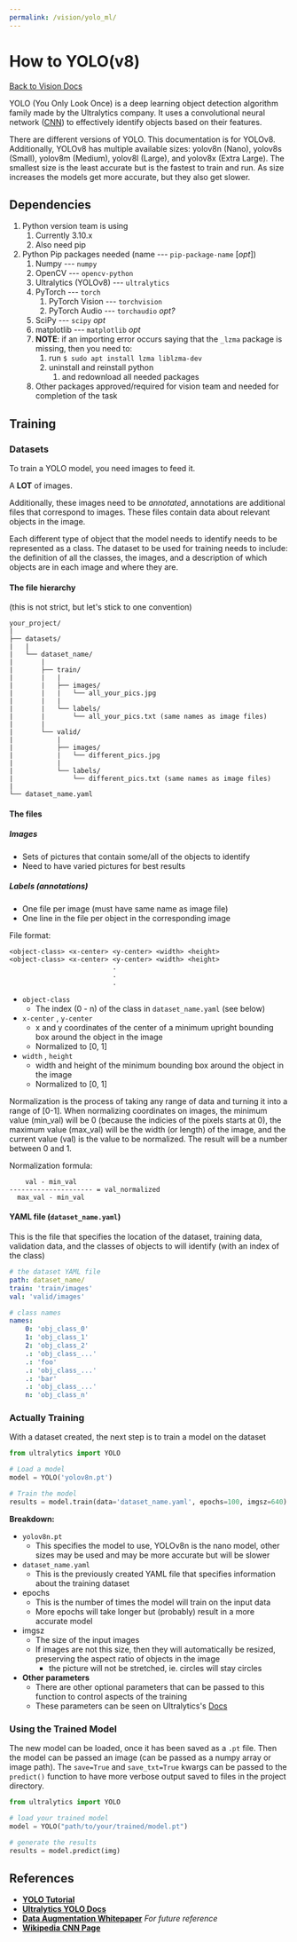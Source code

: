 ```yaml
---
permalink: /vision/yolo_ml/
---
```


# How to YOLO(v8)

[Back to Vision Docs](/docs/vision/)

YOLO (You Only Look Once) is a deep learning object detection algorithm family made by the Ultralytics company. It uses a convolutional neural network ([CNN](https://en.wikipedia.org/wiki/Convolutional_neural_network)) to effectively identify objects based on their features.

There are different versions of YOLO. This documentation is for YOLOv8. Additionally, YOLOv8 has multiple available sizes: yolov8n (Nano), yolov8s (Small), yolov8m (Medium), yolov8l (Large), and yolov8x (Extra Large). The smallest size is the least accurate but is the fastest to train and run. As size increases the models get more accurate, but they also get slower.

## Dependencies

1. Python version team is using
   1. Currently 3.10.x
   2. Also need pip
2. Python Pip packages needed (name --- `pip-package-name` [*opt*])
   1. Numpy --- `numpy`
   2. OpenCV --- `opencv-python`
   3. Ultralytics (YOLOv8) --- `ultralytics`
   4. PyTorch --- `torch`
      1. PyTorch Vision --- `torchvision`
      2. PyTorch Audio --- `torchaudio` *opt?*
   5. SciPy --- `scipy` *opt*
   6. matplotlib --- `matplotlib` *opt*
   7. **NOTE**: if an importing error occurs saying that the `_lzma` package is missing, then you need to:
      1. run `$ sudo apt install lzma liblzma-dev`
      2. uninstall and reinstall python
         1. and redownload all needed packages
   8. Other packages approved/required for vision team and needed for completion of the task

## Training

### Datasets

To train a YOLO model, you need images to feed it.

A **LOT** of images.

Additionally, these images need to be *annotated*, annotations are additional files that correspond to images. These files contain data about relevant objects in the image.

Each different type of object that the model needs to identify needs to be represented as a class. The dataset to be used for training needs to include: the definition of all the classes, the images, and a description of which objects are in each image and where they are.

#### The file hierarchy

(this is not strict, but let's stick to one convention)

	your_project/
	|	
	├── datasets/
	|	|
	|	└── dataset_name/
	|		|
	|		├── train/
	|		|	|
	|		|	├── images/
	|		|	|	└── all_your_pics.jpg
	|		|	|
	|		|	└── labels/
	|		|		└── all_your_pics.txt (same names as image files)
	|		|
	|		└── valid/
	|			|
	|			├── images/
	|			|	└── different_pics.jpg
	|			|
	|			└── labels/
	|				└── different_pics.txt (same names as image files)
	|
	└── dataset_name.yaml

#### The files

##### Images

- Sets of pictures that contain some/all of the objects to identify
- Need to have varied pictures for best results

##### Labels (annotations)

- One file per image (must have same name as image file)
- One line in the file per object in the corresponding image

File format:
```
<object-class> <x-center> <y-center> <width> <height>
<object-class> <x-center> <y-center> <width> <height>
						  .
						  .
						  .
```

 - `object-class`
   - The index (0 - n) of the class in `dataset_name.yaml` (see below)
 - `x-center` , `y-center`
   - x and y coordinates of the center of a minimum upright bounding box around the object in the image
   - Normalized to [0, 1]
 - `width` , `height`
   - width and height of the minimum bounding box around the object in the image
   - Normalized to [0, 1]

Normalization is the process of taking any range of data and turning it into a range of [0-1]. When normalizing coordinates on images, the minimum value (min_val) will be 0 (because the indicies of the pixels starts at 0), the maximum value (max_val) will be the width (or length) of the image, and the current value (val) is the value to be normalized. The result will be a number between 0 and 1.

Normalization formula:

	    val - min_val
	--------------------- = val_normalized
	  max_val - min_val  

#### YAML file (`dataset_name.yaml`)

This is the file that specifies the location of the dataset, training data, validation data, and the classes of objects to will identify (with an index of the class)

```yaml
# the dataset YAML file
path: dataset_name/
train: 'train/images'
val: 'valid/images'

# class names
names:
	0: 'obj_class_0'
	1: 'obj_class_1'
	2: 'obj_class_2'
	.: 'obj_class_...'
	.: 'foo'
	.: 'obj_class_...'
	.: 'bar'
	.: 'obj_class_...'
	n: 'obj_class_n'
```

### Actually Training

With a dataset created, the next step is to train a model on the dataset

```python
from ultralytics import YOLO

# Load a model
model = YOLO('yolov8n.pt')

# Train the model
results = model.train(data='dataset_name.yaml', epochs=100, imgsz=640)
```

**Breakdown:**
 - `yolov8n.pt`
   - This specifies the model to use, YOLOv8n is the nano model, other sizes may be used and may be more accurate but will be slower
 - `dataset_name.yaml`
   - This is the previously created YAML file that specifies information about the training dataset
 - epochs
   - This is the number of times the model will train on the input data
   - More epochs will take longer but (probably) result in a more accurate model
 - imgsz
   - The size of the input images
   - If images are not this size, then they will automatically be resized, preserving the aspect ratio of objects in the image
     - the picture will not be stretched, ie. circles will stay circles
 - **Other parameters**
   - There are other optional parameters that can be passed to this function to control aspects of the training
   - These parameters can be seen on Ultralytics's [Docs](https://docs.ultralytics.com/models/train/#arguments)

### Using the Trained Model

The new model can be loaded, once it has been saved as a `.pt` file. Then the model can be passed an image (can be passed as a numpy array or image path). The `save=True` and `save_txt=True` kwargs can be passed to the `predict()` function to have more verbose output saved to files in the project directory.

```python
from ultralytics import YOLO

# load your trained model
model = YOLO("path/to/your/trained/model.pt")

# generate the results
results = model.predict(img)
```

## References

- **[YOLO Tutorial](https://learnopencv.com/train-yolov8-on-custom-dataset/)**
- **[Ultralytics YOLO Docs](https://docs.ultralytics.com/)**
- **[Data Augmentation Whitepaper](https://journalofbigdata.springeropen.com/articles/10.1186/s40537-019-0197-0)** *For future reference*
- **[Wikipedia CNN Page](https://en.wikipedia.org/wiki/Convolutional_neural_network)**

